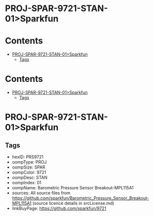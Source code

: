
PROJ-SPAR-9721-STAN-01>Sparkfun
===============================

Contents
========

* [PROJ-SPAR-9721-STAN-01>Sparkfun](#proj-spar-9721-stan-01sparkfun)
	* [Tags](#tags)

Contents
========

* [PROJ-SPAR-9721-STAN-01>Sparkfun](#proj-spar-9721-stan-01sparkfun)
	* [Tags](#tags)

# PROJ-SPAR-9721-STAN-01>Sparkfun

## Tags

- hexID: PRS9721
- oompType: PROJ
- oompSize: SPAR
- oompColor: 9721
- oompDesc: STAN
- oompIndex: 01
- oompName: Barometric Pressure Sensor Breakout-MPL115A1
- sources: All source files from https://github.com/sparkfun/Barometric_Pressure_Sensor_Breakout-MPL115A1 (source licence details in srcLicense.md)
- linkBuyPage: https://github.com/sparkfun/9721

